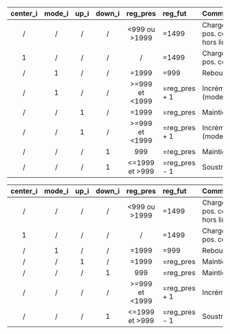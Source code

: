 
| center_i | mode_i | up_i | down_i | reg_pres | reg_fut | Commentaires |
| :----: | :----: | :--: | :------: | :------: | :------ | :----------- |
| / | / | / | / | <999 ou >1999 | =1499 | Chargement pos. centrale si hors limite |
| 1 | / | / | / | / | =1499 | Chargement pos. centrale |
| / | 1 | / | / | =1999 | =999 | Rebouclement |
| / | 1 | / | / | >=999 et <1999 | =reg_pres + 1 | Incrément (mode auto.) |
| / | / | 1 | / | =1999 | =reg_pres | Maintien |
| / | / | 1 | / | >=999 et <1999 | =reg_pres + 1 | Incrément (mode man.) |
| / | / | / | 1 | 999 | =reg_pres | Maintien |
| / | / | / | 1 | <=1999 et >999 | =reg_pres - 1 | Soustraction |

| center_i | mode_i | up_i | down_i | reg_pres | reg_fut | Commentaires |
| :----: | :----: | :--: | :------: | :------: | :------ | :----------- |
| / | / | / | / | <999 ou >1999 | =1499 | Chargement pos. centrale si hors limite |
| 1 | / | / | / | / | =1499 | Chargement pos. centrale |
| / | 1 | / | / | =1999 | =999 | Rebouclement |
| / | / | 1 | / | =1999 | =reg_pres | Maintien |
| / | / | / | 1 | 999 | =reg_pres | Maintien |
| / | / | / | / | >=999 et <1999 | =reg_pres + 1 | Incrément |
| / | / | / | 1 | <=1999 et >999 | =reg_pres - 1 | Soustraction |


